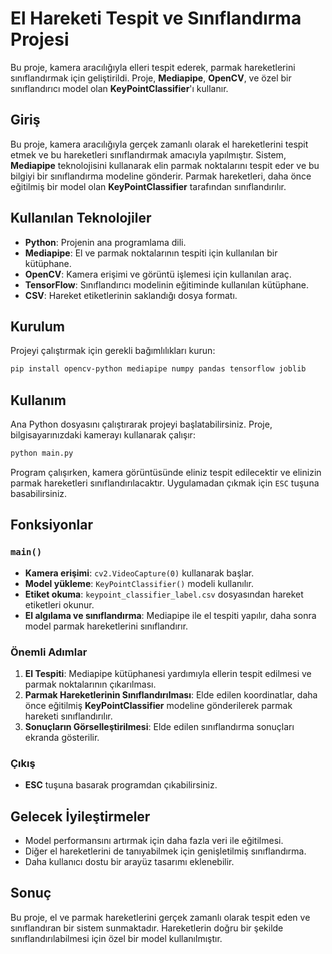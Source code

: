 
# El Hareketi Tespit ve Sınıflandırma Projesi

Bu proje, kamera aracılığıyla elleri tespit ederek, parmak hareketlerini sınıflandırmak için geliştirildi. Proje, **Mediapipe**, **OpenCV**, ve özel bir sınıflandırıcı model olan **KeyPointClassifier**'ı kullanır.

## Giriş

Bu proje, kamera aracılığıyla gerçek zamanlı olarak el hareketlerini tespit etmek ve bu hareketleri sınıflandırmak amacıyla yapılmıştır. Sistem, **Mediapipe** teknolojisini kullanarak elin parmak noktalarını tespit eder ve bu bilgiyi bir sınıflandırma modeline gönderir. Parmak hareketleri, daha önce eğitilmiş bir model olan **KeyPointClassifier** tarafından sınıflandırılır.

## Kullanılan Teknolojiler

- **Python**: Projenin ana programlama dili.
- **Mediapipe**: El ve parmak noktalarının tespiti için kullanılan bir kütüphane.
- **OpenCV**: Kamera erişimi ve görüntü işlemesi için kullanılan araç.
- **TensorFlow**: Sınıflandırıcı modelinin eğitiminde kullanılan kütüphane.
- **CSV**: Hareket etiketlerinin saklandığı dosya formatı.

## Kurulum

Projeyi çalıştırmak için gerekli bağımlılıkları kurun:

```bash
pip install opencv-python mediapipe numpy pandas tensorflow joblib
```

## Kullanım

Ana Python dosyasını çalıştırarak projeyi başlatabilirsiniz. Proje, bilgisayarınızdaki kamerayı kullanarak çalışır:

```bash
python main.py
```

Program çalışırken, kamera görüntüsünde eliniz tespit edilecektir ve elinizin parmak hareketleri sınıflandırılacaktır. Uygulamadan çıkmak için `ESC` tuşuna basabilirsiniz.

## Fonksiyonlar

### `main()`
- **Kamera erişimi**: `cv2.VideoCapture(0)` kullanarak başlar.
- **Model yükleme**: `KeyPointClassifier()` modeli kullanılır.
- **Etiket okuma**: `keypoint_classifier_label.csv` dosyasından hareket etiketleri okunur.
- **El algılama ve sınıflandırma**: Mediapipe ile el tespiti yapılır, daha sonra model parmak hareketlerini sınıflandırır.

### Önemli Adımlar

1. **El Tespiti**: Mediapipe kütüphanesi yardımıyla ellerin tespit edilmesi ve parmak noktalarının çıkarılması.
2. **Parmak Hareketlerinin Sınıflandırılması**: Elde edilen koordinatlar, daha önce eğitilmiş **KeyPointClassifier** modeline gönderilerek parmak hareketi sınıflandırılır.
3. **Sonuçların Görselleştirilmesi**: Elde edilen sınıflandırma sonuçları ekranda gösterilir.

### Çıkış
- **ESC** tuşuna basarak programdan çıkabilirsiniz.

## Gelecek İyileştirmeler

- Model performansını artırmak için daha fazla veri ile eğitilmesi.
- Diğer el hareketlerini de tanıyabilmek için genişletilmiş sınıflandırma.
- Daha kullanıcı dostu bir arayüz tasarımı eklenebilir.

## Sonuç

Bu proje, el ve parmak hareketlerini gerçek zamanlı olarak tespit eden ve sınıflandıran bir sistem sunmaktadır. Hareketlerin doğru bir şekilde sınıflandırılabilmesi için özel bir model kullanılmıştır.
